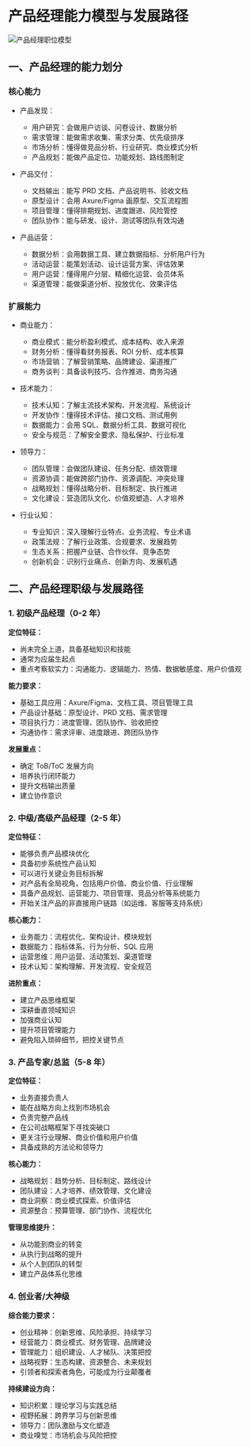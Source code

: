 # 产品经理能力模型与发展路径

![产品经理职位模型](https://s1.ax1x.com/2020/07/31/a1JpcQ.png)

## 一、产品经理的能力划分

### 核心能力

- 产品发现：

  - 用户研究：会做用户访谈、问卷设计、数据分析
  - 需求管理：能做需求收集、需求分类、优先级排序
  - 市场分析：懂得做竞品分析、行业研究、商业模式分析
  - 产品规划：能做产品定位、功能规划、路线图制定

- 产品交付：

  - 文档输出：能写 PRD 文档、产品说明书、验收文档
  - 原型设计：会用 Axure/Figma 画原型、交互流程图
  - 项目管理：懂得排期规划、进度跟进、风险管控
  - 团队协作：能与研发、设计、测试等团队有效沟通

- 产品运营：
  - 数据分析：会用数据工具、建立数据指标、分析用户行为
  - 活动运营：能策划活动、设计运营方案、评估效果
  - 用户运营：懂得用户分层、精细化运营、会员体系
  - 渠道管理：能做渠道分析、投放优化、效果评估

### 扩展能力

- 商业能力：

  - 商业模式：能分析盈利模式、成本结构、收入来源
  - 财务分析：懂得看财务报表、ROI 分析、成本核算
  - 市场营销：了解营销策略、品牌建设、渠道推广
  - 商务谈判：具备谈判技巧、合作推进、商务沟通

- 技术能力：

  - 技术认知：了解主流技术架构、开发流程、系统设计
  - 开发协作：懂得技术评估、接口文档、测试用例
  - 数据能力：会用 SQL、数据分析工具、数据可视化
  - 安全与规范：了解安全要求、隐私保护、行业标准

- 领导力：

  - 团队管理：会做团队建设、任务分配、绩效管理
  - 资源协调：能做跨部门协作、资源调配、冲突处理
  - 战略规划：懂得战略分析、目标制定、执行推进
  - 文化建设：营造团队文化、价值观塑造、人才培养

- 行业认知：
  - 专业知识：深入理解行业特点、业务流程、专业术语
  - 政策法规：了解行业政策、合规要求、发展趋势
  - 生态关系：把握产业链、合作伙伴、竞争态势
  - 创新机会：识别行业痛点、创新方向、发展机遇

## 二、产品经理职级与发展路径

### 1. 初级产品经理（0-2 年）

**定位特征：**

- 尚未完全上道，具备基础知识和技能
- 通常为应届生起点
- 重点考察软实力：沟通能力、逻辑能力、热情、数据敏感度、用户价值观

**能力要求：**

- 基础工具应用：Axure/Figma、文档工具、项目管理工具
- 产品设计基础：原型设计、PRD 文档、需求管理
- 项目执行力：进度管理、团队协作、验收把控
- 沟通协作：需求评审、进度跟进、跨团队协作

**发展重点：**

- 确定 ToB/ToC 发展方向
- 培养执行闭环能力
- 提升文档输出质量
- 建立协作意识

### 2. 中级/高级产品经理（2-5 年）

**定位特征：**

- 能够负责产品模块优化
- 具备初步系统性产品认知
- 可以进行关键业务目标拆解
- 对产品有全局视角，包括用户价值、商业价值、行业理解
- 具备产品规划、运营能力、项目管理、竞品分析等系统能力
- 开始关注产品的非直接用户链路（如运维、客服等支持系统）

**核心能力：**

- 业务能力：流程优化、架构设计、模块规划
- 数据能力：指标体系、行为分析、SQL 应用
- 运营思维：用户运营、活动策划、渠道管理
- 技术认知：架构理解、开发流程、安全规范

**进阶重点：**

- 建立产品思维框架
- 深耕垂直领域知识
- 加强商业认知
- 提升项目管理能力
- 避免陷入琐碎细节，把控关键节点

### 3. 产品专家/总监（5-8 年）

**定位特征：**

- 业务直接负责人
- 能在战略方向上找到市场机会
- 负责完整产品线
- 在公司战略框架下寻找突破口
- 更关注行业理解、商业价值和用户价值
- 具备成熟的方法论和领导力

**核心能力：**

- 战略规划：趋势分析、目标制定、路线设计
- 团队建设：人才培养、绩效管理、文化建设
- 商业洞察：商业模式探索、价值评估
- 资源整合：预算管理、部门协作、流程优化

**管理思维提升：**

- 从功能到商业的转变
- 从执行到战略的提升
- 从个人到团队的转型
- 建立产品体系化思维

### 4. 创业者/大神级

**综合能力要求：**

- 创业精神：创新思维、风险承担、持续学习
- 经营能力：商业模式、财务管理、品牌建设
- 管理能力：组织建设、人才梯队、决策把控
- 战略视野：生态构建、资源整合、未来规划
- 引领者和探索者角色，可能成为行业颠覆者

**持续建设方向：**

- 知识积累：理论学习与实践总结
- 视野拓展：跨界学习与创新思维
- 领导力：团队激励与文化塑造
- 商业嗅觉：市场机会与风险把控
